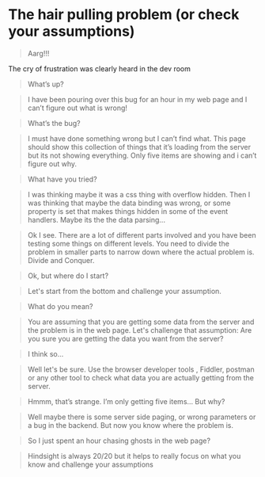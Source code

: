 # The hair pulling problem (or check your assumptions)

> Aarg!!!

The cry of frustration was clearly heard in the dev room

> What’s up?

> I have been pouring over this bug for an hour in my web page  and I can’t figure out what is wrong!

> What’s the bug?

> I must have done something wrong but I can’t find what. This page should show this collection of things that it’s loading from the server but its not showing everything. Only five items are showing and i can’t figure out why. 

> What have you tried?

> I was thinking maybe it was a css thing with overflow hidden. Then I was thinking that maybe the data binding was wrong, or some property is set that makes things hidden in some of the event handlers. Maybe its the the data parsing...

> Ok I see. There are a lot of different parts involved and you have been testing some things on different levels. You need to divide the problem in smaller parts to narrow down where the actual problem is. Divide and Conquer.   

> Ok, but where do I start?

> Let's start from the bottom and challenge your assumption.

> What do you mean?

> You are assuming that you are getting some data from the server and the problem is in the web page. Let's challenge that assumption: Are you sure you are getting the data you want from the server? 

> I think so...

> Well let's be sure. Use the browser developer tools , Fiddler, postman or any other tool  to check what data you are actually getting from the server.

> Hmmm, that’s strange. I’m only getting five items… But why?

> Well maybe there is some server side paging, or wrong parameters or a bug in the backend. But now you know where the problem is.

> So I just spent an hour chasing ghosts in the web page?

> Hindsight is always 20/20 but it helps to really focus on what you know and challenge your assumptions